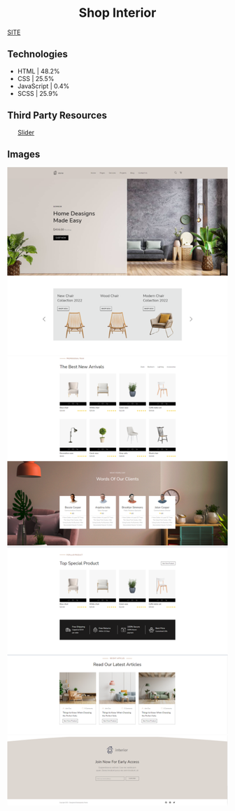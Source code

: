 <h1 align="center"> Shop Interior </h1>
<a href="https://toptyns.github.io/Shop_website/">SITE</a>
<h2>Technologies</h2>
<ul>
  <li>HTML | 48.2%</li>
  <li>CSS | 25.5%</li>
  <li>JavaScript | 0.4%</li>
  <li>SCSS | 25.9%</li>
</ul>
<h2>Third Party Resources</h2>
<ul>
  <a href="https://github.com/itchief/ui-components/tree/master/itc-slider">Slider</a>
</ul>
<h2>Images</h2>
<img src="images/readme/1.png" alt="page">
<img src="images/readme/2.png" alt="page">
<img src="images/readme/3.png" alt="page">
<img src="images/readme/4.png" alt="page">
<img src="images/readme/5.png" alt="page">
<img src="images/readme/6.png" alt="page">
<img src="images/readme/7.png" alt="page">
